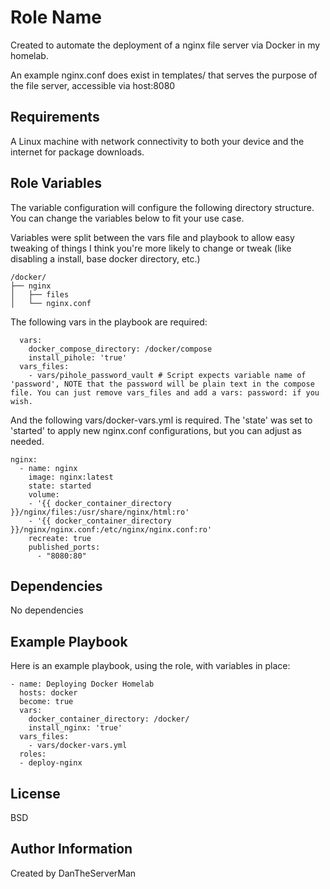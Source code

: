 Role Name
=========

Created to automate the deployment of a nginx file server via Docker in my homelab.

An example nginx.conf does exist in templates/ that serves the purpose of the file server, accessible via host:8080 

Requirements
------------

A Linux machine with network connectivity to both your device and the internet for package downloads.

Role Variables
--------------
 
The variable configuration will configure the following directory structure. You can change the variables below to fit your use case.

Variables were split between the vars file and playbook to allow easy tweaking of things I think you're more likely to change or tweak (like disabling a install, base docker directory, etc.)

```
/docker/
├── nginx
│   ├── files
│   └── nginx.conf
```

The following vars in the playbook are required:
```
  vars:
    docker_compose_directory: /docker/compose
    install_pihole: 'true'
  vars_files:
    - vars/pihole_password_vault # Script expects variable name of 'password', NOTE that the password will be plain text in the compose file. You can just remove vars_files and add a vars: password: if you wish.
```

And the following vars/docker-vars.yml is required. The 'state' was set to 'started' to apply new nginx.conf configurations, but you can adjust as needed.

```
nginx:
  - name: nginx
    image: nginx:latest
    state: started 
    volume:
    - '{{ docker_container_directory }}/nginx/files:/usr/share/nginx/html:ro'
    - '{{ docker_container_directory }}/nginx/nginx.conf:/etc/nginx/nginx.conf:ro'
    recreate: true
    published_ports:
      - "8080:80"
```

Dependencies
------------

No dependencies

Example Playbook
----------------

Here is an example playbook, using the role, with variables in place:
```
- name: Deploying Docker Homelab
  hosts: docker 
  become: true
  vars:
    docker_container_directory: /docker/
    install_nginx: 'true'
  vars_files:
    - vars/docker-vars.yml
  roles:
  - deploy-nginx
```
License
-------

BSD

Author Information
------------------

Created by DanTheServerMan